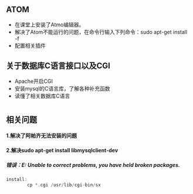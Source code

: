 ## ATOM
 * 在课堂上安装了Atmo编辑器。
* 解决了Atom不能运行的问题，在命令行输入下列命令：sudo apt-get install -f
* 配置相关插件
## 关于数据库C语言接口以及CGI
* Apache开启CGI
* 安装mysql的C语言库，了解各种补充函数
* 读懂了相关数据库C语言
#
## 相关问题
#### 1.解决了阿帕齐无法安装的问题
#### 2.解决sudo apt-get install libmysqlclient-dev
##### 错误：E: Unable to correct problems, you have held broken packages.
```c
install:
		cp *.cgi /usr/lib/cgi-bin/sx
```
